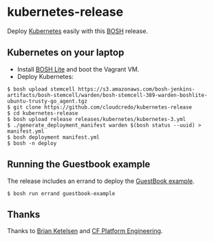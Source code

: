 # kubernetes-release

Deploy [Kubernetes](http://kubernetes.io) easily with this
[BOSH](http://docs.cloudfoundry.org/bosh/) release.

## Kubernetes on your laptop

* Install [BOSH Lite](https://github.com/cloudfoundry/bosh-lite) and
  boot the Vagrant VM.
* Deploy Kubernetes:

```
$ bosh upload stemcell https://s3.amazonaws.com/bosh-jenkins-artifacts/bosh-stemcell/warden/bosh-stemcell-389-warden-boshlite-ubuntu-trusty-go_agent.tgz
$ git clone https://github.com/cloudcredo/kubernetes-release
$ cd kubernetes-release
$ bosh upload release releases/kubernetes/kubernetes-3.yml
$ ./generate_deployment_manifest warden $(bosh status --uuid) > manifest.yml
$ bosh deployment manifest.yml
$ bosh -n deploy
```

## Running the Guestbook example

The release includes an errand to deploy the
[GuestBook example](https://github.com/GoogleCloudPlatform/kubernetes/tree/master/examples/guestbook).
```
$ bosh run errand guestbook-example
```

## Thanks

Thanks to [Brian Ketelsen](https://github.com/bketelsen/coreos-kubernetes-digitalocean)
and [CF Platform Engineering](https://github.com/cf-platform-eng/docker-boshrelease).
